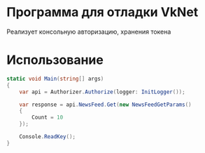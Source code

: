# Программа для отладки VkNet
Реализует консольную авторизацию, хранения токена

# Использование

```csharp
static void Main(string[] args)
{
    var api = Authorizer.Authorize(logger: InitLogger());

    var response = api.NewsFeed.Get(new NewsFeedGetParams()
    {
        Count = 10
    });

    Console.ReadKey();
}
```
